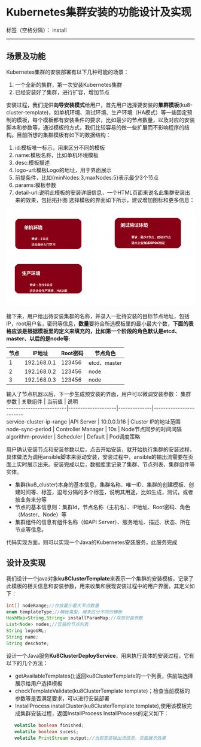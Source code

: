﻿# Kubernetes集群安装的功能设计及实现

标签（空格分隔）： install

---

## 场景及功能

Kubernetes集群的安装部署有以下几种可能的场景：

 1. 一个全新的集群，第一次安装Kubernetes集群
 2. 已经安装好了集群，进行扩容，增加节点
 
安装过程，我们提供**向导安装模式**给用户，首先用户选择要安装的**集群模板**(ku8-cluster-template)，如单机环境、测试环境、生产环境（HA模式）等一些固定预制的模板，每个模板都有安装条件的要求，比如最少的节点数量，以及对应的安装脚本和参数等，通过模板的方式，我们比较容易的做一些扩展而不影响程序的结构。目前所想的集群模板有如下的数据结构：
 1. id:模板唯一标示，用来区分不同的模板
 2. name:模板名称，比如单机环境模板
 3. desc:模板描述
 4. logo-url:模板Logo的地址，用于界面展示
 3. 前提条件，比如{minNodes:3,maxNodes:5}表示最少3个节点
 4. params:模板参数
 5. detail-url:说明此模板的安装详细信息，一个HTML页面来说名此集群安装出来的效果，包括拓扑图
选择模板的界面如下所示，建议增加图标和更多信息：

![ImageLoadFailed](../../res/ku8-cluster-install-01.png)

接下来，用户给出待安装集群的名称，并录入一批待安装的目标节点地址，包括IP，root用户名，密码等信息，**数量**要符合所选模板里的最小最大个数，**下面的表格应该是根据模板里的定义来填充的，比如第一个阶段的角色默认是etcd、master、以后的是node等:**

 节点  |IP地址          |    Root密码|    节点角色    
 ------|----------------|------------|------------   
 1     |    192.168.0.1 |    123456  |  etcd、master    
 2     |    192.168.0.2 |    123456  |   node 
 3     |    192.168.0.3 |    123456  |    node

输入了节点机器以后，下一步生成预安装的界面，用户可以微调安装参数：
集群参数                 |    关联组件        |    当前值    |     说明      
-------------------------|--------------------|--------------|------------------------  
service-cluster-ip-range |API Server          |  10.0.0.1/16 |    Cluster IP的地址范围     
 node-sync-period        | Controller Manager |    10s       |  Node节点同步的时间间隔
 algorithm-provider      |    Scheduler       |    Default   |   Pod调度策略

用户确认安装节点和安装参数以后，点击开始安装，就开始执行集群的安装过程，具体做法为调用ansible脚本来驱动安装，安装过程中，ansible的输出流需要在页面上实时展示出来。安装完成以后，数据库里记录了集群、节点列表、集群组件等实体。

 - 集群(ku8_cluster)本身的基本信息，集群名称、唯一ID、集群的创建模板、创建时间等、标签，逗号分隔的多个标签，说明其用途，比如生成，测试，或者按业务来分等
 - 节点的基本信息则：集群Id，节点名称（主机名）、IP地址、Root密码、角色（Master、Node）等
 - 集群组件的信息有组件名称（如API Server）、服务地址、描述、状态、所在节点等信息。


代码实现方面，则可以实现一个Java的Kubernetes安装服务，此服务完成


## 设计及实现
我们设计一个java对象**ku8ClusterTemplate**来表示一个集群的安装模板，记录了此模板的相关信息和安装参数，用来收集和展现安装过程中的用户界面。其定义如下：
```java
int[] nodeRange;//存放最少最大节点数量
enum templateType;//模板类型，用来区分不同的模板
HashMap<String,String> installParamMap;//存放安装参数
List<Node> nodes;//安装的节点列表
String logoURL;
String name;
String descNote;
```
设计一个Java服务**Ku8ClusterDeployService**，用来执行具体的安装过程，它有以下的几个方法：

 - getAvailableTemplates();返回ku8ClusterTemplate的一个列表，供前端选择展示给用户选择模板
 - checkTemplateValidate(ku8ClusterTemplate template)；检查当前模板的参数等是否满足要求，可以进行安装部署
 - InstallProcess installCluster(ku8ClusterTemplate template),使用该模板完成集群安装过程，返回InstallProcess
InstallProcess的定义如下：
```java
   volatile boolean finished;
   volatile boolean sucess;
   volatile PrintStream output;//当前安装输出流信息，页面展示效果
```


